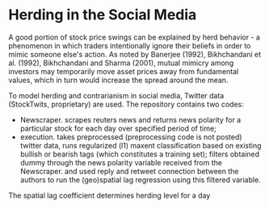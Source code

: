 # Herding in the Social Media

A good portion of stock price swings can be explained by herd behavior - a phenomenon in which traders
intentionally ignore their beliefs in order to mimic someone else's action. 
As noted by Banerjee (1992), Bikhchandani et al. (1992), Bikhchandani and Sharma (2001),
mutual mimicry among investors may temporarily move asset prices away from fundamental values, 
which in turn would increase the spread around the mean.

To model herding and contrarianism in social media, Twitter data (StockTwits, proprietary) are used. 
The repository contains two codes: 
- Newscraper. scrapes reuters news and returns news polarity for a particular stock for each day over specified 
period of time;
- execution. takes preprocessed (preprocessing code is not posted) twitter data, runs regularized (l1) maxent 
classification based on existing bullish or bearish tags (which constitutes a training set); filters obtained 
dummy through the news polarity variable received from the Newscraper. and used reply and retweet connection between
the authors to run the (geo)spatial lag regression using this filtered variable.

The spatial lag coefficient determines herding level for a day

